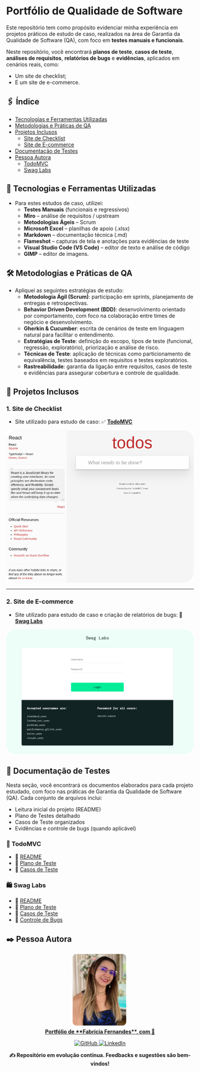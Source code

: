 # Portfólio de Qualidade de Software

Este repositório tem como propósito evidenciar minha experiência em projetos práticos de estudo de caso, realizados na área de Garantia da Qualidade de Software (QA), com foco em **testes manuais e funcionais**.

Neste repositório, você encontrará **planos de teste**, **casos de teste**, **análises de requisitos**, **relatórios de bugs** e **evidências**, aplicados em cenários reais, como:

- Um site de checklist;
- E um site de e-commerce.

## 🖇️ Índice

- [Tecnologias e Ferramentas Utilizadas](#tecnologias-e-ferramentas-utilizadas)
- [Metodologias e Práticas de QA](#metodologias-e-praticas-de-qa)
- [Projetos Inclusos](#projetos-inclusos)
  - [Site de Checklist](#site-de-checklist)
  - [Site de E-commerce](#site-de-e-commerce)
- [Documentação de Testes](#documentacao-de-testes)
- [Pessoa Autora](#pessoa-autora)
    - [TodoMVC](tudomvc)
    - [Swag Labs](swag-labs)

## 🔧 Tecnologias e Ferramentas Utilizadas

- Para estes estudos de caso, utilizei:
    - **Testes Manuais** (funcionais e regressivos)
    - **Miro** – análise de requisitos / upstream
    - **Metodologias Ágeis** – Scrum
    - **Microsoft Excel** – planilhas de apoio (.xlsx)
    - **Markdown** – documentação técnica (.md)
    - **Flameshot** – capturas de tela e anotações para evidências de teste
    - **Visual Studio Code (VS Code)** – editor de texto e análise de código
    - **GIMP** – editor de imagens.

## 🛠️ Metodologias e Práticas de QA

- Apliquei as seguintes estratégias de estudo:
    - **Metodologia Ágil (Scrum)**: participação em sprints, planejamento de entregas e retrospectivas.
    - **Behavior Driven Development (BDD)**: desenvolvimento orientado por comportamento, com foco na colaboração entre times de negócio e desenvolvimento.
    - **Gherkin & Cucumber**: escrita de cenários de teste em linguagem natural para facilitar o entendimento.
    - **Estratégias de Teste**: definição do escopo, tipos de teste (funcional, regressão, exploratório), priorização e análise de risco.
    - **Técnicas de Teste**: aplicação de técnicas como particionamento de equivalência, testes baseados em requisitos e testes exploratórios.
    - **Rastreabilidade**: garantia da ligação entre requisitos, casos de teste e evidências para assegurar cobertura e controle de qualidade.

## 📂 Projetos Inclusos

### 1. Site de Checklist

- Site utilizado para estudo de caso: ✅ [**TodoMVC**](https://todomvc.com/examples/react/dist/)

<p align="center">
  <img src="./img/site-tudomvc.png" alt="Imagem do site TodoMVC" width="650"/>
</p>

---

### 2. Site de E-commerce

- Site utilizado para estudo de caso e criação de relatórios de bugs: 🛒 [**Swag Labs**](https://www.saucedemo.com/)

<p align="center">
  <img src="./img/site-swag-labs.png" alt="Imagem do site Saucedemo" width="650"/>
</p>

## 📄 Documentação de Testes

Nesta seção, você encontrará os documentos elaborados para cada projeto estudado, com foco nas práticas de Garantia da Qualidade de Software (QA). Cada conjunto de arquivos inclui:

- Leitura inicial do projeto (README)
- Plano de Testes detalhado
- Casos de Teste organizados
- Evidências e controle de bugs (quando aplicável)

### 📝 TodoMVC

- 🔹 [README](./01-todomvc-react/01-README.md)
- 🔹 [Plano de Teste](./01-todomvc-react/02-plano-de-teste.md)
- 🔹 [Casos de Teste](./01-todomvc-react/03-casos-de-teste.md)

### 🛍️ Swag Labs

- 🔹 [README](./02-salsidemo/01-README.md)
- 🔹 [Plano de Teste](./02-salsidemo/02-plano-de-teste.md)
- 🔹 [Casos de Teste](./02-salsidemo/03-casos-de-teste.md)
- 🔹 [Controle de Bugs](./02-salsidemo/04-controle-de-bugs.md)


## ✒️  Pessoa Autora

<a href="https://www.linkedin.com/in/fabriciafernandes/">
  <p align="center">
    <img src="./img/eu.png" alt="Imagem da autora" width="150"/>
    <br/>
    <strong>Portfólio de **Fabrícia Fernandes**, com 💙</strong>
  </p>
</a>


<p align="center">
  <a href="https://github.com/Fabriciabli">
    <img src="https://img.shields.io/badge/GitHub-000?logo=github&logoColor=white" alt="GitHub"/>
  </a>
  <a href="https://www.linkedin.com/in/fabriciafernandes/">
    <img src="https://img.shields.io/badge/LinkedIn-0A66C2?logo=linkedin&logoColor=white" alt="LinkedIn"/>
  </a>
</p>

<p align="center"><strong>✍️ Repositório em evolução contínua. Feedbacks e sugestões são bem-vindos!</strong></p>